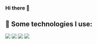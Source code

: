 ### Hi there 👋

<!--
**scarlettanggela/scarlettanggela** is a ✨ _special_ ✨ repository because its `README.md` (this file) appears on your GitHub profile.

Here are some ideas to get you started:

- 🔭 I’m currently working on HR
- 🌱 I’m currently learning code in TECNOLOCHICAS
- 👯 I’m looking to collaborate on proyects related with Tech.
- 🤔 I’m looking for help with code.
- 💬 Ask me about HR, TECH and volunteering.
- 📫 How to reach me: @scarlettanggela
- 😄 Pronouns: She/Her
- ⚡ Fun fact: In this year I started to learn tech ✨
--> 

## 🎯 Some technologies I use:
  <img src="https://img.shields.io/badge/HTML5-E34F26?style=for-the-badge&logo=html5&logoColor=white" />
  <img src="https://img.shields.io/badge/CSS3-1572B6?style=for-the-badge&logo=css3&logoColor=white" />
  <img src="https://img.shields.io/badge/JavaScript-323330?style=for-the-badge&logo=javascript&logoColor=F7DF1E" />
  <img src="https://img.shields.io/badge/GitHub-100000?style=for-the-badge&logo=github&logoColor=white" />





